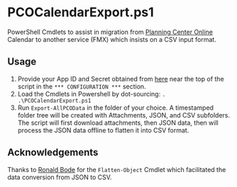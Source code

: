 # PCOCalendarExport.ps1
PowerShell Cmdlets to assist in migration from [Planning Center Online](https://www.planningcenter.com/) Calendar to another service (FMX) which insists on a CSV input format.

## Usage
1. Provide your App ID and Secret obtained from [here](https://api.planningcenteronline.com/oauth/applications) near the top of the script in the ```*** CONFIGURATION ***``` section.
2. Load the Cmdlets in Powershell by dot-sourcing: `. .\PCOCalendarExport.ps1`
3. Run `Export-AllPCOData` in the folder of your choice. A timestamped folder tree will be created with Attachments, JSON, and CSV subfolders. The script will first download attachments, then JSON data, then will process the JSON data offline to flatten it into CSV format.

## Acknowledgements
Thanks to [Ronald Bode](https://github.com/iRon7) for the `Flatten-Object` Cmdlet which facilitated the data conversion from JSON to CSV.
